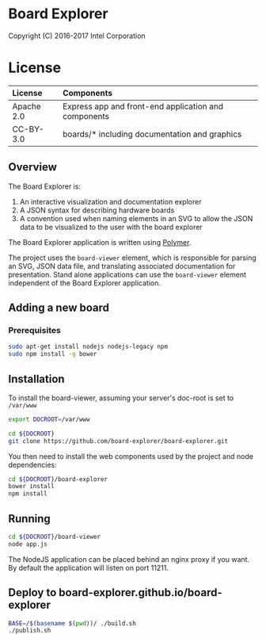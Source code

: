 # Board Explorer

Copyright (C) 2016-2017 Intel Corporation

# License

| License    | Components                                           |
|:-----------|:-----------------------------------------------------|
| Apache 2.0 | Express app and front-end application and components |
| CC-BY-3.0  | boards/* including documentation and graphics        |

## Overview

The Board Explorer is:

1. An interactive visualization and documentation explorer
2. A JSON syntax for describing hardware boards
3. A convention used when naming elements in an SVG to allow the JSON data to
   be visualized to the user with the board explorer

The Board Explorer application is written using [Polymer](https://polymer-project.org).

The project uses the `board-viewer` element, which is responsible for parsing
an SVG, JSON data file, and translating associated documentation for
presentation. Stand alone applications can use the `board-viewer` element
independent of the Board Explorer application.


## Adding a new board

### Prerequisites

```bash
sudo apt-get install nodejs nodejs-legacy npm
sudo npm install -g bower
```

## Installation

To install the board-viewer, assuming your server's doc-root is set to `/var/www`

```bash
export DOCROOT=/var/www
```

```bash
cd ${DOCROOT}
git clone https://github.com/board-explorer/board-explorer.git
```

You then need to install the web components used by the project and node
dependencies:

```bash
cd ${DOCROOT}/board-explorer
bower install
npm install
```

## Running

```bash
cd ${DOCROOT}/board-viewer
node app.js
```

The NodeJS application can be placed behind an nginx proxy if you want. By
default the application will listen on port 11211.

## Deploy to board-explorer.github.io/board-explorer

```bash
BASE=/$(basename $(pwd))/ ./build.sh
./publish.sh
```


